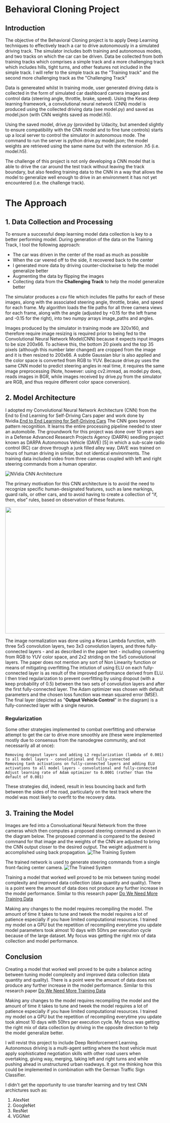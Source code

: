
# Behavioral Cloning Project

## Introduction

The objective of the Behavioral Cloning project is to apply Deep Learning techniques to effectively teach a car to drive autonomously in a simulated driving track. The simulator includes both training and autonomous modes, and two tracks on which the car can be driven. Data be collected from both training tracks which comprises a simple track and a more challenging track which includes hills, tight turns, and other features not included in the simple track. I will refer to the simple track as the "Training track" and the second more challenging track as the "Challenging Track"

Data is genereated whilst In training mode, user generated driving data is collected in the form of simulated car dashboard camera images and control data (steering angle, throttle, brake, speed). Using the Keras deep learning framework, a convolutional neural network (CNN) model is produced using the collected driving data (see model.py) and saved as model.json (with CNN weights saved as model.h5).

Using the saved model, drive.py (provided by Udacity, but amended slightly to ensure compatibility with the CNN model and to fine tune controls) starts up a local server to control the simulator in autonomous mode. The command to run the server is python drive.py model.json; the model weights are retrieved using the same name but with the extension .h5 (i.e. model.h5).

The challenge of this project is not only developing a CNN model that is able to drive the car around the test track without leaving the track boundary, but also feeding training data to the CNN in a way that allows the model to generalize well enough to drive in an environment it has not yet encountered (i.e. the challenge track).

# The Approach

## 1. Data Collection and Processing

To ensure a successful deep learning model data collection is key to a better performing model. During generation of the data on the Training Track, I tool the following approach:

*  The car was driven in the center of the road as much as possible
*  When the car veered off to the side, it recovered back to the center
*  I generated more data by driving counter-clockwise to help the model generalize better
*  Augmenting the data by flipping the images
*  Collecting data from the **Challenging Track** to help the model generalize better

The simulator produces a csv file which includes file paths for each of these images, along with the associated steering angle, throttle, brake, and speed for each frame. My algorithm loads the file paths for all three camera views for each frame, along with the angle (adjusted by +0.15 for the left frame and -0.15 for the right), into two numpy arrays image_paths and angles. 

Images produced by the simulator in training mode are 320x160, and therefore require image resizing is required prior to being fed to the Convolutional Neural Network Model(CNN) because it expects input images to be size 200x66. To achieve this, the bottom 20 pixels and the top 35 pixels (although this number later changed) are cropped from the image and it is then resized to 200x66. A subtle Gaussian blur is also applied and the color space is converted from RGB to YUV. Because drive.py uses the same CNN model to predict steering angles in real time, it requires the same image preprocessing (Note, however: using cv2.imread, as model.py does, reads images in BGR, while images received by drive.py from the simulator are RGB, and thus require different color space conversion).

## 2. Model Architecture
I adopted my Convolutional Neural Network Architecture (CNN) from the End to End Learning for Self-Driving Cars paper and work done by Nvidia.[End to End Learning for Self-Driving Cars](https://images.nvidia.com/content/tegra/automotive/images/2016/solutions/pdf/end-to-end-dl-using-px.pdf)
The CNN goes beyond pattern recognition. It learns the entire processing pipeline needed to steer an automobile. The groundwork for this project was done over 10 years ago in a Defense Advanced Research Projects Agency (DARPA) seedling project known as DARPA Autonomous Vehicle (DAVE) [5] in which a sub-scale radio control (RC) car drove through a junk filled alley way. DAVE was trained on hours of human driving in similar, but not identical environments. The training data included video from three cameras coupled with left and right steering commands from a human operator. 

![NVidia CNN Architecture](CNN_Architecture.jpg)

The primary motivation for this CNN architecture is to avoid the need to recognize specific human-designated features, such as lane markings, guard rails, or other cars, and to avoid having to create a collection of “if, then, else” rules, based on observation of these features. 

<img src="SelfDrivingCNNArchitecture.jpg" width="1000" height="400" />

The image normalization was done using a Keras Lambda function, with three 5x5 convolution layers, two 3x3 convolution layers, and three fully-connected layers - and as described in the paper text - including converting from RGB to YUV color space, and 2x2 striding on the 5x5 convolutional layers. The paper does not mention any sort of Non Linearity function or means of mitigating overfitting.The intiution of using ELU on each fully-connected layer is as result of the improved performance derived from ELU. I then tried regularization to prevent overfitting by using dropout (with a keep probability of 0.5) between the two sets of convolution layers and after the first fully-connected layer. The Adam optimizer was chosen with default parameters and the chosen loss function was mean squared error (MSE). The final layer (depicted as "**Output Vehicle Control**" in the diagram) is a fully-connected layer with a single neuron.

### Regularization

Some other strategies implemented to combat overfitting and otherwise attempt to get the car to drive more smoothly are (these were implemented mostly due to consensus from the nanodegree community, and not necessarily all at once):

    Removing dropout layers and adding L2 regularization (lambda of 0.001) to all model layers - convolutional and fully-connected
    Removing tanh activations on fully-connected layers and adding ELU activations to all model layers - convolutional and fully-connected
    Adjust learning rate of Adam optimizer to 0.0001 (rather than the default of 0.001)

These strategies did, indeed, result in less bouncing back and forth between the sides of the road, particularly on the test track where the model was most likely to overfit to the recovery data.

## 3. Training the Model
Images are fed into a Convoluational Neural Network from the three cameras which then computes a proposed steering command as shown in the diagram below. The proposed command is compared to the desired command for that image and the weights of the CNN are adjusted to bring the CNN output closer to the desired output. The weight adjustment is accomplished using back propagation.
![The Training System](TrainingSystem.jpg)

The trained network is used to generate steering commands from a single front-facing center camera.
![The Trained System](TrainedSystem.jpg)

Training a model that worked well proved to be mix between tuning model complexity and improved data collection (data quantity and quality). There is a point were the amount of data does not produce any further increase in the model performance. Similar to this research paper [Do We Need More Training Data]( http://carlvondrick.com/bigdata.pdf)

Making any changes to the model requires recompiling the model. The amount of time it takes to tune and tweek the model requires a lot of patience especially if you have limited computational resources. I trained my model on a GPU but the repetition of recompiling everytime you update model parameters took almost 10 days with 50hrs per execution cycle because of the large dataset. My focus was getting the right mix of data collection and model performance.


## Conclusion 


Creating a model that worked well proved to be quite a balance acting between tuning model complexity and improved data collection (data quantity and quality). There is a point were the amount of data does not produce any further increase in the model performance. Similar to this research paper [Do We Need More Training Data]( http://carlvondrick.com/bigdata.pdf)

Making any changes to the model requires recompiling the model and the amount of time it takes to tune and tweek the model requires a lot of patience especially if you have limited computational resources. I trained my model on a GPU but the repetition of recompiling everytime you update took almost 10 days with 50hrs per execution cycle. My focus was getting the right mix of data collection by driving in the opposite direction to help the model generalize better.

I will revist this project to include Deep Reinforcement Learning. Autonomous driving is a multi-agent setting where the host vehicle must apply sophisticated negotiation skills with other road users when overtaking, giving way, merging, taking left and right turns and while pushing ahead in unstructured urban roadways. It got me thinking how this could be implemented in combination with the German Traffic Sign Classifier.

I didn't get the opportunity to use transfer learning and try test CNN archictures such as:
1. AlexNet
2. GoogleNet
3. ResNet
4. VGGNet
